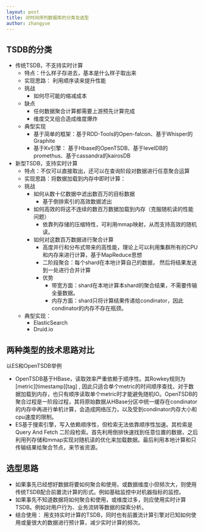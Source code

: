 ```yaml
---
layout: post
title: 对时间序列数据库的分类及选型
author: zhangyue
---
```


## TSDB的分类

* 传统TSDB，不支持实时计算
    * 特点：什么样子存进去，基本是什么样子取出来
    * 实现思路： 利用顺序读来提升性能
    * 挑战
        * 如何尽可能的缩减成本
    * 缺点
        * 任何数据聚合计算都需要上游预先计算完成
        * 维度交叉组合造成维度爆炸
    * 典型实现
        * 基于简单的框架：基于RDD-Tools的Open-falcon、基于Whisper的Graphite 
        * 基于Kv引擎： 基于Hbase的OpenTSDB、基于levelDB的promethus、基于cassandra的kairosDB
* 新型TSDB，支持实时计算
    * 特点：不仅可以直接取出，还可以在查询阶段对数据进行任意聚合运算
    * 实现思路：将数据加载到内存中即时计算： 
    * 挑战
        * 如何从数十亿数据中滤出数百万的目标数据
            * 基于倒排索引的高效数据滤出
        * 如何高效的将这不连续的数百万数据加载到内存（克服随机读的性能问题）
            * 依靠列存储的压缩特性，可利用mmap映射，从而支持高效的随机读。
        * 如何对这数百万数据进行聚合计算
            * 高度并行和分布式带来的高性能，理论上可以利用集群所有的CPU和内存来进行计算，基于MapReduce思想
            * 二阶段聚合：每个shard在本地计算自己的数据， 然后将结果发送到一处进行合并计算
            * 优势
                * 带宽方面：shard在本地计算本shard的聚合结果，不需要传输全量数据。
                * 内存方面：shard只将计算结果传递给condinator，因此condinator的内存不存在瓶颈。
    * 典型实现：
        * ElasticSearch
        * Druid.io
## 两种类型的技术思路对比

以ES和OpenTSDB举例
* OpenTSDB基于HBase，读取效率严重依赖于顺序性。其Rowkey规则为 [metric][timestamp][tag] , 因此只适合单个metric的时间顺序查找，对于数据加载到内存，也只有顺序读取单个metric时才能避免随机IO。OpenTSDB的聚合过程是一阶段过程，其将原始数据从HBase分区中统一缓存在condinator的内存中再进行单机计算，会造成网络压力，以及受到condinator内存大小和cpu速度的限制。
* ES基于搜索引擎，写入依赖顺序性，但检索无法依靠顺序性加速。其检索是Query And Fetch 二阶段检索。首先利用倒排快速找到任意位置的数据，之后利用列存储和mmap实现对随机读的优化来加载数据。最后利用本地计算和只传输结果给聚合节点，来节省资源。

## 选型思路

* 如果事先已经想好数据将要如何聚合和使用，或数据维度小但频次大，则使用传统TSDB配合前置流计算的形式。例如基础监控中对机器指标的监控。
* 如果事先不知道数据将如何聚合和使用，或维度过多，则应使用实时计算TSDB。例如对用户行为、业务流转等数据的探索分析。
* 结合使用： 用支持实时计算的TSDB，同时也有前置流计算引擎对已知如何使用或量很大的数据进行预计算，减少实时计算的频次。